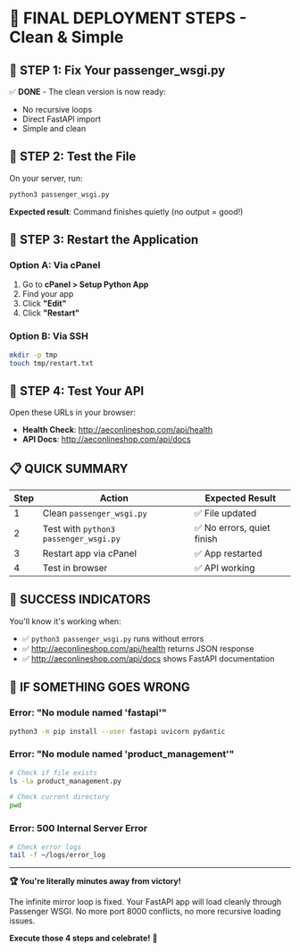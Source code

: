 # 🎯 FINAL DEPLOYMENT STEPS - Clean & Simple

## 🚀 STEP 1: Fix Your passenger_wsgi.py

✅ **DONE** - The clean version is now ready:
- No recursive loops
- Direct FastAPI import
- Simple and clean

## 🚀 STEP 2: Test the File

On your server, run:
```bash
python3 passenger_wsgi.py
```

**Expected result**: Command finishes quietly (no output = good!)

## 🚀 STEP 3: Restart the Application

### Option A: Via cPanel
1. Go to **cPanel > Setup Python App**
2. Find your app
3. Click **"Edit"**
4. Click **"Restart"**

### Option B: Via SSH
```bash
mkdir -p tmp
touch tmp/restart.txt
```

## 🚀 STEP 4: Test Your API

Open these URLs in your browser:
- **Health Check**: http://aeconlineshop.com/api/health
- **API Docs**: http://aeconlineshop.com/api/docs

## 📋 QUICK SUMMARY

| Step | Action | Expected Result |
|------|--------|----------------|
| 1 | Clean `passenger_wsgi.py` | ✅ File updated |
| 2 | Test with `python3 passenger_wsgi.py` | ✅ No errors, quiet finish |
| 3 | Restart app via cPanel | ✅ App restarted |
| 4 | Test in browser | ✅ API working |

## 🎉 SUCCESS INDICATORS

You'll know it's working when:
- ✅ `python3 passenger_wsgi.py` runs without errors
- ✅ http://aeconlineshop.com/api/health returns JSON response
- ✅ http://aeconlineshop.com/api/docs shows FastAPI documentation

## 🚨 IF SOMETHING GOES WRONG

### Error: "No module named 'fastapi'"
```bash
python3 -m pip install --user fastapi uvicorn pydantic
```

### Error: "No module named 'product_management'"
```bash
# Check if file exists
ls -la product_management.py

# Check current directory
pwd
```

### Error: 500 Internal Server Error
```bash
# Check error logs
tail -f ~/logs/error_log
```

---

**🏆 You're literally minutes away from victory!**

The infinite mirror loop is fixed. Your FastAPI app will load cleanly through Passenger WSGI. No more port 8000 conflicts, no more recursive loading issues.

**Execute those 4 steps and celebrate!** 🎉